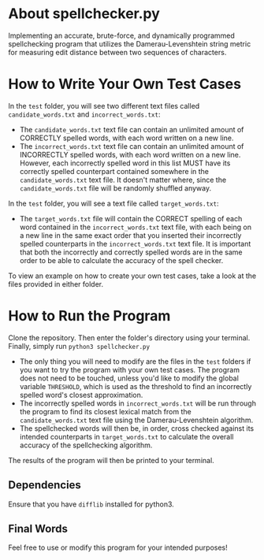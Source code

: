 # About spellchecker.py
Implementing an accurate, brute-force, and dynamically programmed spellchecking program that utilizes the Damerau-Levenshtein string metric for measuring edit distance between two sequences of characters. 

# How to Write Your Own Test Cases
In the `test` folder, you will see two different text files called `candidate_words.txt` and `incorrect_words.txt`:

- The `candidate_words.txt` text file can contain an unlimited amount of CORRECTLY spelled words, with each word written on a new line.
- The `incorrect_words.txt` text file can contain an unlimited amount of INCORRECTLY spelled words, with each word written on a new line. However, each incorrectly spelled word in this list MUST have its correctly spelled counterpart contained somewhere in the `candidate_words.txt` text file. It doesn't matter where, since the `candidate_words.txt` file will be randomly shuffled anyway. 

In the `test` folder, you will see a text file called `target_words.txt`:

- The `target_words.txt` file will contain the CORRECT spelling of each word contained in the `incorrect_words.txt` text file, with each being on a new line in the same exact order that you inserted their incorrectly spelled counterparts in the `incorrect_words.txt` text file. It is important that both the incorrectly and correctly spelled words are in the same order to be able to calculate the accuracy of the spell checker.

To view an example on how to create your own test cases, take a look at the files provided in either folder.

# How to Run the Program

Clone the repository. Then enter the folder's directory using your terminal. Finally, simply run `python3 spellchecker.py`

- The only thing you will need to modify are the files in the `test` folders if you want to try the program with your own test cases. The program does not need to be touched, unless you'd like to modify the global variable `THRESHOLD`, which is used as the threshold to find an incorrectly spelled word's closest approximation.
- The incorrectly spelled words in `incorrect_words.txt` will be run through the program to find its closest lexical match from the `candidate_words.txt` text file using the Damerau-Levenshtein algorithm.
- The spellchecked words will then be, in order, cross checked against its intended counterparts in `target_words.txt` to calculate the overall accuracy of the spellchecking algorithm.

The results of the program will then be printed to your terminal.

## Dependencies
Ensure that you have `difflib` installed for python3.

## Final Words
Feel free to use or modify this program for your intended purposes!
